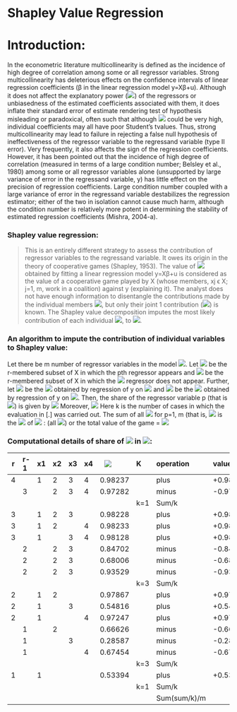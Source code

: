 

# Shapley Value Regression




# Introduction:

In the econometric literature multicollinearity is defined as the incidence of
high degree of correlation among some or all regressor variables. Strong multicollinearity has
deleterious effects on the confidence intervals of linear regression coefficients (β in the linear
regression model y=Xβ+u). Although it does not affect the explanatory power (<img src="https://render.githubusercontent.com/render/math?math=$R^2$" width="" height="">) of the
regressors or unbiasedness of the estimated coefficients associated with them, it does inflate
their standard error of estimate rendering test of hypothesis misleading or paradoxical, often
such that although <img src="https://render.githubusercontent.com/render/math?math=$R^2$" width="" height=""> could be very high, individual coefficients may all have poor Student’s tvalues.
Thus, strong multicollinearity may lead to failure in rejecting a false null hypothesis of
ineffectiveness of the regressor variable to the regressand variable (type II error). Very
frequently, it also affects the sign of the regression coefficients. However, it has been pointed
out that the incidence of high degree of correlation (measured in terms of a large condition
number; Belsley et al., 1980) among some or all regressor variables alone (unsupported by large
variance of error in the regressand variable, y) has little effect on the precision of regression
coefficients. Large condition number coupled with a large variance of error in the regressand
variable destabilizes the regression estimator; either of the two in isolation cannot cause much
harm, although the condition number is relatively more potent in determining the stability of
estimated regression coefficients (Mishra, 2004-a).


### Shapley value regression:
> This is an entirely different strategy to assess the contribution of
regressor variables to the regressand variable. It owes its origin in the theory of cooperative
games (Shapley, 1953). The value of <img  src="https://render.githubusercontent.com/render/math?math=$R^2$" width="" height=""> obtained by fitting a linear regression model y=Xβ+u is
considered as the value of a cooperative game played by X (whose members, xj ϵ X; j=1, m,
work in a coalition) against y (explaining it). The analyst does not have enough information to
disentangle the contributions made by the individual members <img src="https://render.githubusercontent.com/render/math?math=x_j \in X; j=1, m">, but only their joint
1 contribution (<img src="https://render.githubusercontent.com/render/math?math=R^2">) is known. The Shapley value decomposition imputes the most likely
contribution of each individual <img src="https://render.githubusercontent.com/render/math?math=x_j \in X; j=1, m">, to <img src="https://render.githubusercontent.com/render/math?math=$R^2$">.

### An algorithm to impute the contribution of individual variables to Shapley value:
Let there be m number of regressor variables in the model <img src="https://render.githubusercontent.com/render/math?math=y = X\beta + u">. Let <img src="https://render.githubusercontent.com/render/math?math=X(p, r)"> be the r-membered subset
of X in which the pth regressor appears and <img src="https://render.githubusercontent.com/render/math?math=X(q, r)"> be the r-membered subset of X in which the <img src="https://render.githubusercontent.com/render/math?math=p^[th]"> regressor does not appear. Further, let <img src="https://render.githubusercontent.com/render/math?math=R^2(p, r)"> be the <img src="https://render.githubusercontent.com/render/math?math=R^2"> obtained by regression of y on <img src="https://render.githubusercontent.com/render/math?math=X(p, r)"> and <img src="https://render.githubusercontent.com/render/math?math=R^2(q, r)"> be the <img src="https://render.githubusercontent.com/render/math?math=R^2"> obtained by regression of y on <img src="https://render.githubusercontent.com/render/math?math=X(q, r)">. Then, the share of the regressor variable p (that is <img src="https://render.githubusercontent.com/render/math?math=xp \in X">) is given by <img src="https://render.githubusercontent.com/render/math?math=S(p) = (1/m)\left\{\sum_{i=1}^{m}[R^2(p,r) - R^2(q, r-1)]\right\}/k."> Moreover, <img src="https://render.githubusercontent.com/render/math?math=R^2(q,0) = 0"> Here k is the number of cases in which the evaluation in [.] was carried
out. The sum of all <img src="https://render.githubusercontent.com/render/math?math=S(p)"> for p=1, m (that is, <img src="https://render.githubusercontent.com/render/math?math=\sum_{p=1}^{m}(p)">  is the <img src="https://render.githubusercontent.com/render/math?math=R^2"> of <img src="https://render.githubusercontent.com/render/math?math=y = X\beta + u"> : (all <img src="https://render.githubusercontent.com/render/math?math=x_j \in X">) or the
total value of the game = <img src="https://render.githubusercontent.com/render/math?math=R^2 = \sum_{p=1}^{m}S(p) = \sum_{p=1}^{m}(1/m)\sum_{r=1}^{k}\left\{\sum_{c=1}^{k}[R^2(p,r)-R^2(q, r-1)]\right\}/k.">

### Computational details of share of <img src="https://render.githubusercontent.com/render/math?math=X_j"> in <img src="https://render.githubusercontent.com/render/math?math=R^2">:

|r  | r-1 |x1 |x2 |x3 |x4 |<img style="margin:0px 10px 0px 10px;" src="https://render.githubusercontent.com/render/math?math=$R^2$" width="" height="">   |K   | operation   | values  | Sum/k     | Grand value |
|---|:----|:--|:--|:--|:--|:-------|:---|:------------|:--------|:----------|:-----------:|
|4  |     |1  |2  |3  |4  |0.98237 |    |plus         |+0.98237 |           |             |
|   |3    |   |2  |3  |4  |0.97282 |    |minus        |-0.97282 |           |             |
|   |     |   |   |   |   |        |k=1 |Sum/k        |         |0.009556   |             |
|3  |     |1  |2  |3  |   |0.98228 |    |plus         |+0.98228 |           |             |
|3  |     |1  |2  |   |4  |0.98233 |    |plus         |+0.98233 |           |             |
|3  |     |1  |   |3  |4  |0.98128 |    |plus         |+0.98128 |           |             |
|   |2    |   |2  |3  |   |0.84702 |    |minus        |-0.84702 |           |             |
|   |2    |   |2  |3  |   |0.68006 |    |minus        |-0.68006 |           |             |
|   |2    |   |2  |3  |   |0.93529 |    |minus        |-0.93529 |           |             |
|   |     |   |   |   |   |        |k=3 |Sum/k        |         |0.161175   |             |
|2  |     |1  |2  |   |   |0.97867 |    |plus         |+0.97867 |           |             |
|2  |     |1  |   |3  |   |0.54816 |    |plus         |+0.54816 |           |             |
|2  |     |1  |   |   |4  |0.97247 |    |plus         |+0.97247 |           |             |
|   |1    |   |2  |   |   |0.66626 |    |minus        |-0.66626 |           |             |
|   |1    |   |   |3  |   |0.28587 |    |minus        |-0.28587 |           |             |
|   |1    |   |   |   |4  |0.67454 |    |minus        |-0.67454 |           |             |
|   |     |   |   |   |   |        |k=3 |Sum/k        |         |0.290878   |             |
|1  |     |1  |   |   |   |0.53394 |    |plus         |+0.53394 |           |             |
|   |     |   |   |   |   |        |k=1 |Sum/k        |         |0.533948   |             |
|   |     |   |   |   |   |        |    |Sum(sum/k)/m |         |           |**0.248889** |


